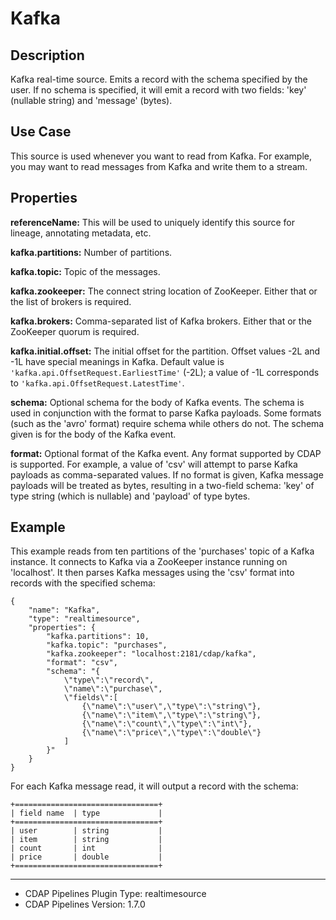 # Kafka


Description
-----------
Kafka real-time source. Emits a record with the schema specified by the user. If no schema
is specified, it will emit a record with two fields: 'key' (nullable string) and 'message'
(bytes).


Use Case
--------
This source is used whenever you want to read from Kafka. For example, you may want to read messages
from Kafka and write them to a stream.


Properties
----------
**referenceName:** This will be used to uniquely identify this source for lineage, annotating metadata, etc.

**kafka.partitions:** Number of partitions.

**kafka.topic:** Topic of the messages.

**kafka.zookeeper:** The connect string location of ZooKeeper.
Either that or the list of brokers is required.

**kafka.brokers:** Comma-separated list of Kafka brokers. Either that or the ZooKeeper
quorum is required.

**kafka.initial.offset:** The initial offset for the partition. Offset values -2L and -1L
have special meanings in Kafka. Default value is ``'kafka.api.OffsetRequest.EarliestTime'`` 
(-2L); a value of -1L corresponds to ``'kafka.api.OffsetRequest.LatestTime'``.

**schema:** Optional schema for the body of Kafka events.
The schema is used in conjunction with the format to parse Kafka payloads.
Some formats (such as the 'avro' format) require schema while others do not.
The schema given is for the body of the Kafka event.

**format:** Optional format of the Kafka event. Any format supported by CDAP is supported.
For example, a value of 'csv' will attempt to parse Kafka payloads as comma-separated values.
If no format is given, Kafka message payloads will be treated as bytes, resulting in a two-field schema:
'key' of type string (which is nullable) and 'payload' of type bytes.


Example
-------
This example reads from ten partitions of the 'purchases' topic of a Kafka instance.
It connects to Kafka via a ZooKeeper instance running on 'localhost'. It then 
parses Kafka messages using the 'csv' format into records with the specified schema:

    {
        "name": "Kafka",
        "type": "realtimesource",
        "properties": {
            "kafka.partitions": 10,
            "kafka.topic": "purchases",
            "kafka.zookeeper": "localhost:2181/cdap/kafka",
            "format": "csv",
            "schema": "{
                \"type\":\"record\",
                \"name\":\"purchase\",
                \"fields\":[
                    {\"name\":\"user\",\"type\":\"string\"},
                    {\"name\":\"item\",\"type\":\"string\"},
                    {\"name\":\"count\",\"type\":\"int\"},
                    {\"name\":\"price\",\"type\":\"double\"}
                ]
            }"
        }
    }

For each Kafka message read, it will output a record with the schema:

    +================================+
    | field name  | type             |
    +================================+
    | user        | string           |
    | item        | string           |
    | count       | int              |
    | price       | double           |
    +================================+

---
- CDAP Pipelines Plugin Type: realtimesource
- CDAP Pipelines Version: 1.7.0
